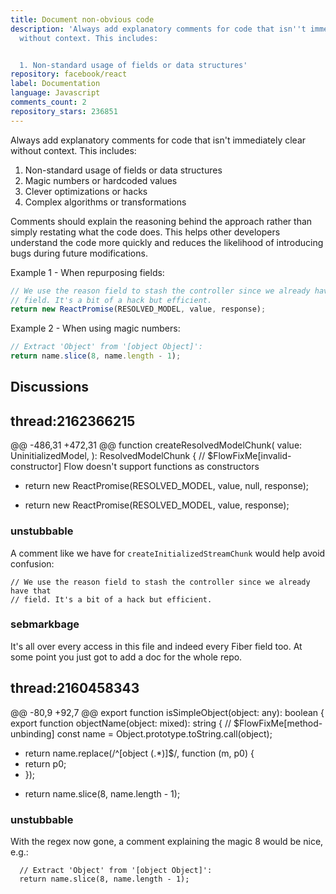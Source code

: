 ```yaml
---
title: Document non-obvious code
description: 'Always add explanatory comments for code that isn''t immediately clear
  without context. This includes:


  1. Non-standard usage of fields or data structures'
repository: facebook/react
label: Documentation
language: Javascript
comments_count: 2
repository_stars: 236851
---
```


Always add explanatory comments for code that isn't immediately clear without context. This includes:

1. Non-standard usage of fields or data structures
2. Magic numbers or hardcoded values
3. Clever optimizations or hacks
4. Complex algorithms or transformations

Comments should explain the reasoning behind the approach rather than simply restating what the code does. This helps other developers understand the code more quickly and reduces the likelihood of introducing bugs during future modifications.

Example 1 - When repurposing fields:
```javascript
// We use the reason field to stash the controller since we already have that
// field. It's a bit of a hack but efficient.
return new ReactPromise(RESOLVED_MODEL, value, response);
```

Example 2 - When using magic numbers:
```javascript
// Extract 'Object' from '[object Object]':
return name.slice(8, name.length - 1);
```

## Discussions

## thread:2162366215

@@ -486,31 +472,31 @@ function createResolvedModelChunk<T>(
   value: UninitializedModel,
 ): ResolvedModelChunk<T> {
   // $FlowFixMe[invalid-constructor] Flow doesn't support functions as constructors
-  return new ReactPromise(RESOLVED_MODEL, value, null, response);
+  return new ReactPromise(RESOLVED_MODEL, value, response);

### unstubbable

A comment like we have for `createInitializedStreamChunk` would help avoid confusion:
```
// We use the reason field to stash the controller since we already have that
// field. It's a bit of a hack but efficient.
```

### sebmarkbage

It's all over every access in this file and indeed every Fiber field too. At some point you just got to add a doc for the whole repo.

## thread:2160458343

@@ -80,9 +92,7 @@ export function isSimpleObject(object: any): boolean {
 export function objectName(object: mixed): string {
   // $FlowFixMe[method-unbinding]
   const name = Object.prototype.toString.call(object);
-  return name.replace(/^\[object (.*)\]$/, function (m, p0) {
-    return p0;
-  });
+  return name.slice(8, name.length - 1);

### unstubbable

With the regex now gone, a comment explaining the magic 8 would be nice, e.g.:
```suggestion
  // Extract 'Object' from '[object Object]':
  return name.slice(8, name.length - 1);
```

